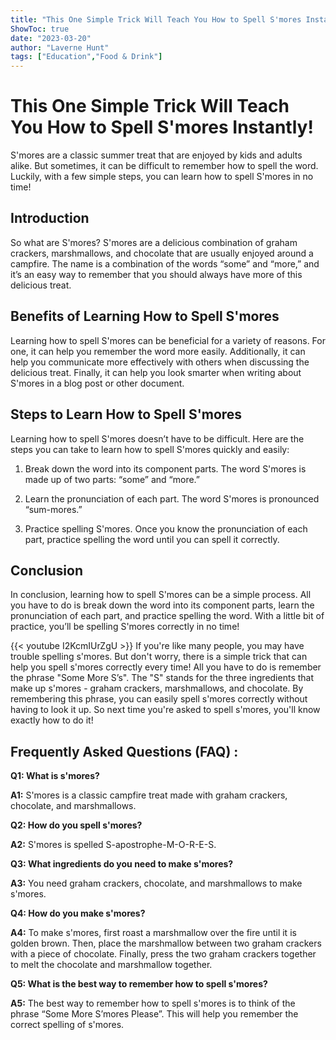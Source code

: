 ```yaml
---
title: "This One Simple Trick Will Teach You How to Spell S'mores Instantly!"
ShowToc: true 
date: "2023-03-20"
author: "Laverne Hunt" 
tags: ["Education","Food & Drink"]
---
```

# This One Simple Trick Will Teach You How to Spell S'mores Instantly!

S'mores are a classic summer treat that are enjoyed by kids and adults alike. But sometimes, it can be difficult to remember how to spell the word. Luckily, with a few simple steps, you can learn how to spell S'mores in no time! 

## Introduction 

So what are S'mores? S'mores are a delicious combination of graham crackers, marshmallows, and chocolate that are usually enjoyed around a campfire. The name is a combination of the words “some” and “more,” and it’s an easy way to remember that you should always have more of this delicious treat. 

## Benefits of Learning How to Spell S'mores 

Learning how to spell S'mores can be beneficial for a variety of reasons. For one, it can help you remember the word more easily. Additionally, it can help you communicate more effectively with others when discussing the delicious treat. Finally, it can help you look smarter when writing about S'mores in a blog post or other document. 

## Steps to Learn How to Spell S'mores 

Learning how to spell S'mores doesn’t have to be difficult. Here are the steps you can take to learn how to spell S'mores quickly and easily: 

1. Break down the word into its component parts. The word S'mores is made up of two parts: “some” and “more.” 

2. Learn the pronunciation of each part. The word S'mores is pronounced “sum-mores.” 

3. Practice spelling S'mores. Once you know the pronunciation of each part, practice spelling the word until you can spell it correctly. 

## Conclusion 

In conclusion, learning how to spell S'mores can be a simple process. All you have to do is break down the word into its component parts, learn the pronunciation of each part, and practice spelling the word. With a little bit of practice, you’ll be spelling S'mores correctly in no time!

{{< youtube I2KcmIUrZgU >}} 
If you're like many people, you may have trouble spelling s'mores. But don't worry, there is a simple trick that can help you spell s'mores correctly every time! All you have to do is remember the phrase "Some More S’s". The "S" stands for the three ingredients that make up s'mores - graham crackers, marshmallows, and chocolate. By remembering this phrase, you can easily spell s'mores correctly without having to look it up. So next time you're asked to spell s'mores, you'll know exactly how to do it!

## Frequently Asked Questions (FAQ) :
**Q1: What is s'mores?**

**A1:** S'mores is a classic campfire treat made with graham crackers, chocolate, and marshmallows. 

**Q2: How do you spell s'mores?**

**A2:** S'mores is spelled S-apostrophe-M-O-R-E-S. 

**Q3: What ingredients do you need to make s'mores?**

**A3:** You need graham crackers, chocolate, and marshmallows to make s'mores. 

**Q4: How do you make s'mores?**

**A4:** To make s'mores, first roast a marshmallow over the fire until it is golden brown. Then, place the marshmallow between two graham crackers with a piece of chocolate. Finally, press the two graham crackers together to melt the chocolate and marshmallow together. 

**Q5: What is the best way to remember how to spell s'mores?**

**A5:** The best way to remember how to spell s'mores is to think of the phrase “Some More S’mores Please”. This will help you remember the correct spelling of s'mores.





